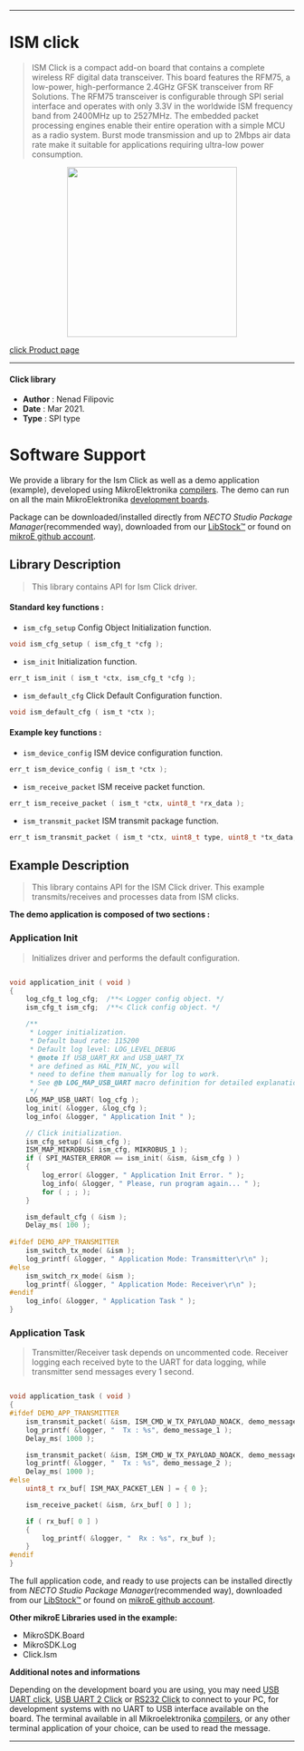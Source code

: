 
---
# ISM click

> ISM Click is a compact add-on board that contains a complete wireless RF digital data transceiver. This board features the RFM75, a low-power, high-performance 2.4GHz GFSK transceiver from RF Solutions. The RFM75 transceiver is configurable through SPI serial interface and operates with only 3.3V in the worldwide ISM frequency band from 2400MHz up to 2527MHz. The embedded packet processing engines enable their entire operation with a simple MCU as a radio system. Burst mode transmission and up to 2Mbps air data rate make it suitable for applications requiring ultra-low power consumption.

<p align="center">
  <img src="https://download.mikroe.com/images/click_for_ide/ism_click.png" height=300px>
</p>

[click Product page](https://www.mikroe.com/ism-click)

---


#### Click library

- **Author**        : Nenad Filipovic
- **Date**          : Mar 2021.
- **Type**          : SPI type


# Software Support

We provide a library for the Ism Click
as well as a demo application (example), developed using MikroElektronika
[compilers](https://www.mikroe.com/necto-studio).
The demo can run on all the main MikroElektronika [development boards](https://www.mikroe.com/development-boards).

Package can be downloaded/installed directly from *NECTO Studio Package Manager*(recommended way), downloaded from our [LibStock&trade;](https://libstock.mikroe.com) or found on [mikroE github account](https://github.com/MikroElektronika/mikrosdk_click_v2/tree/master/clicks).

## Library Description

> This library contains API for Ism Click driver.

#### Standard key functions :

- `ism_cfg_setup` Config Object Initialization function.
```c
void ism_cfg_setup ( ism_cfg_t *cfg );
```

- `ism_init` Initialization function.
```c
err_t ism_init ( ism_t *ctx, ism_cfg_t *cfg );
```

- `ism_default_cfg` Click Default Configuration function.
```c
void ism_default_cfg ( ism_t *ctx );
```

#### Example key functions :

- `ism_device_config` ISM device configuration function.
```c
err_t ism_device_config ( ism_t *ctx );
```

- `ism_receive_packet` ISM receive packet function.
```c
err_t ism_receive_packet ( ism_t *ctx, uint8_t *rx_data );
```

- `ism_transmit_packet` ISM transmit package function.
```c
err_t ism_transmit_packet ( ism_t *ctx, uint8_t type, uint8_t *tx_data, uint8_t len );
```

## Example Description

> This library contains API for the ISM Click driver.
> This example transmits/receives and processes data from ISM clicks.

**The demo application is composed of two sections :**

### Application Init

> Initializes driver and performs the default configuration. 

```c

void application_init ( void ) 
{
    log_cfg_t log_cfg;  /**< Logger config object. */
    ism_cfg_t ism_cfg;  /**< Click config object. */

    /** 
     * Logger initialization.
     * Default baud rate: 115200
     * Default log level: LOG_LEVEL_DEBUG
     * @note If USB_UART_RX and USB_UART_TX 
     * are defined as HAL_PIN_NC, you will 
     * need to define them manually for log to work. 
     * See @b LOG_MAP_USB_UART macro definition for detailed explanation.
     */
    LOG_MAP_USB_UART( log_cfg );
    log_init( &logger, &log_cfg );
    log_info( &logger, " Application Init " );

    // Click initialization.
    ism_cfg_setup( &ism_cfg );
    ISM_MAP_MIKROBUS( ism_cfg, MIKROBUS_1 );
    if ( SPI_MASTER_ERROR == ism_init( &ism, &ism_cfg ) ) 
    {
        log_error( &logger, " Application Init Error. " );
        log_info( &logger, " Please, run program again... " );
        for ( ; ; );
    }

    ism_default_cfg ( &ism );
    Delay_ms( 100 );
    
#ifdef DEMO_APP_TRANSMITTER
    ism_switch_tx_mode( &ism );
    log_printf( &logger, " Application Mode: Transmitter\r\n" );
#else
    ism_switch_rx_mode( &ism );
    log_printf( &logger, " Application Mode: Receiver\r\n" );
#endif
    log_info( &logger, " Application Task " );
}

```

### Application Task

> Transmitter/Receiver task depends on uncommented code.
> Receiver logging each received byte to the UART for data logging,
> while transmitter send messages every 1 second.

```c

void application_task ( void ) 
{
#ifdef DEMO_APP_TRANSMITTER
    ism_transmit_packet( &ism, ISM_CMD_W_TX_PAYLOAD_NOACK, demo_message_1, 9 );
    log_printf( &logger, "  Tx : %s", demo_message_1 );
    Delay_ms( 1000 );

    ism_transmit_packet( &ism, ISM_CMD_W_TX_PAYLOAD_NOACK, demo_message_2, 12 );
    log_printf( &logger, "  Tx : %s", demo_message_2 );
    Delay_ms( 1000 );
#else
    uint8_t rx_buf[ ISM_MAX_PACKET_LEN ] = { 0 };

    ism_receive_packet( &ism, &rx_buf[ 0 ] );

    if ( rx_buf[ 0 ] ) 
    {
        log_printf( &logger, "  Rx : %s", rx_buf );
    }
#endif
}

```

The full application code, and ready to use projects can be installed directly from *NECTO Studio Package Manager*(recommended way), downloaded from our [LibStock&trade;](https://libstock.mikroe.com) or found on [mikroE github account](https://github.com/MikroElektronika/mikrosdk_click_v2/tree/master/clicks).

**Other mikroE Libraries used in the example:**

- MikroSDK.Board
- MikroSDK.Log
- Click.Ism

**Additional notes and informations**

Depending on the development board you are using, you may need
[USB UART click](http://shop.mikroe.com/usb-uart-click),
[USB UART 2 Click](http://shop.mikroe.com/usb-uart-2-click) or
[RS232 Click](http://shop.mikroe.com/rs232-click) to connect to your PC, for
development systems with no UART to USB interface available on the board. The
terminal available in all Mikroelektronika
[compilers](http://shop.mikroe.com/compilers), or any other terminal application
of your choice, can be used to read the message.

---
